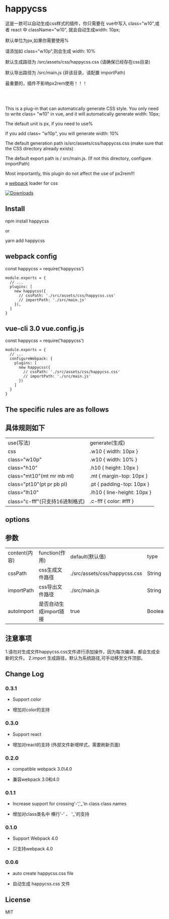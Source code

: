 
# happycss

<p>这是一款可以自动生成css样式的插件，你只需要在 vue中写入 class="w10",或者 react 中 className="w10", 就会自动生成width: 10px;</p>
<p>默认单位为px,如果你需要使用%</p>
<p>请添加如 class="w10p",则会生成 width: 10%</p>
<p>默认生成路径为 /src/assets/css/happycss.css (请确保已经存在css目录)</p>
<p>默认导出路径为 /src/main.js (非该目录，请配置 importPath)</p>
<p>最重要的，插件不影响px2rem使用！！！</p>

<br/><br/>

<p> This is a plug-in that can automatically generate CSS style. You only need to write class= "w10" in vue, and it will automatically generate width: 10px;</p>
<p>The default unit is px, if you need to use%</p>
<p> If you add class= "w10p", you will generate width: 10%</p>
<p>The default generation path is/src/assets/css/happycss.css (make sure that the CSS directory already exists)</p>
<p> The default export path is / src/main.js. (If not this directory, configure importPath)</p>
<p>Most importantly, this plugin do not affect the use of px2rem!!!</p>


a [webpack](http://webpack.github.io/) loader for css


[![Downloads][downloads-image]][downloads-url]

[npm-url]: https://www.npmjs.com/package/happycss
[downloads-image]: http://img.shields.io/npm/dm/px2rem-loader.svg
[downloads-url]: https://www.npmjs.com/package/happycss

## Install

<p>npm install happycss</p>
<p>or</p>
<p>yarn add happycss</p>

## webpack config

const happycss = require('happycss')
```
module.exports = {
  // ...
  plugins: [
    new happycss({
      // cssPath: './src/assets/css/happycss.css'
      // importPath: './src/main.js'
    }),
  ]
}
```
## vue-cli 3.0 vue.config.js

const happycss = require('happycss')
```
module.exports = {
  // ...
  configureWebpack: {
    plugins: [
      new happycss({
        // cssPath: './src/assets/css/happycss.css'
        // importPath: './src/main.js'
      })
    ]
  }
}
```


## The specific rules are as follows
## 具体规则如下

<table>
  <tr>
    <td>use(写法)</td><td>generate(生成)</td>
  </tr>
    <tr>
    <td>css</td><td>.w10 { width: 10px }</td>
  </tr>
  <tr>
    <td>class="w10p"</td><td>.w10 { width: 10% }</td>
  </tr>
  <tr>
    <td>class="h10"</td><td>.h10 { height: 10px }</td>
  </tr>
  <tr>
    <td>class="mt10"(mt mr mb ml)</td><td>.mt { margin-top: 10px }</td>
  </tr>
  <tr>
    <td>class="pt10"(pt pr pb pl)</td><td>.pt { padding-top: 10px }</td>
  </tr>
  <tr>
    <td>class="lh10"</td><td>.lh10 { line-height: 10px }</td>
  </tr>
    <tr>
    <td>class="c-fff"(只支持16进制格式)</td><td>.c-fff { color: #fff }</td>
  </tr>
</table>


## options
## 参数

<table>
  <tr>
    <td>content(内容)</td><td>function(作用)</td><td>default(默认值)</td><td>type</td>
  </tr>
  <tr>
    <td>cssPath</td><td>css生成文件路径</td><td>./src/assets/css/happycss.css</td><td>String</td>
  </tr>
  <tr>
    <td>importPath</td><td>css导出文件路径</td><td>./src/main.js</td><td>String</td>
  </tr>
  <tr>
    <td>autoImport</td><td>是否自动生成import链接</td><td>true</td><td>Boolean</td>
  </tr>
</table>

## 注意事项

1.请勿对生成文件happycss.css文件进行添加操作，因为每次编译，都会生成全新的文件。
2.import 生成路径，默认为系统路径,可手动移至文件顶部。

## Change Log

### 0.3.1

* Support color

* 增加对color的支持

### 0.3.0

* Support react

* 增加对react的支持 (外部文件新增样式，需要刷新页面)

### 0.2.0

* compatible webpack 3.0\4.0

* 兼容webpack 3.0和4.0

### 0.1.1

* Increase support for crossing'-','_'in class class names

* 增加对class类名中 横行'-' 、 '_'的支持

### 0.1.0

* Support Webpack 4.0

* 只支持webpack 4.0

### 0.0.6

* auto create happycss.css file

* 自动生成 happycss.css 文件

## License

MIT
